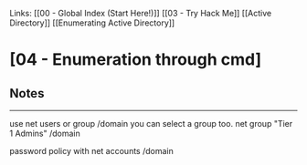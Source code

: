 Links: [[00 - Global Index (Start Here!)]] [[03 - Try Hack Me]] [[Active Directory]] [[Enumerating Active Directory]]

# [04 - Enumeration through cmd]
## Notes
---
use net users or group /domain
you can select a group too.
net group "Tier 1 Admins" /domain

password policy with net accounts /domain